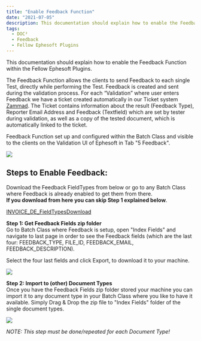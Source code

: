 ```yaml
---
title: "Enable Feedback Function"
date: "2021-07-05"
description: This documentation should explain how to enable the Feedback Function within the Fellow Ephesoft Plugins
tags:
  - DOC²
  - Feedback
  - Fellow Ephesoft Plugins
---
```


This documentation should explain how to enable the Feedback Function within the Fellow Ephesoft Plugins.

The Feedback Function allows the clients to send Feedback to each single Test, directly while performing the Test. Feedback is created and sent during the validation process. For each “Validation” where user enters Feedback we have a ticket created automatically in our Ticket system [Zammad](https://support.cloudintegration.eu/#ticket/view/all_open). The Ticket contains information about the result (Feedback Type), Reporter Email Address and Feedback (Textfield) which are set by tester during validation, as well as a copy of the tested document, which is automatically linked to the ticket.

  
Feedback Function set up and configured within the Batch Class and visible to the clients on the Validation UI of Ephesoft in Tab "5 Feedback".

![](/_images/doc2/Bildschirmfoto-2021-07-05-um-13.43.36-1024x475.png)

## Steps to Enable Feedback:

Download the Feedback FieldTypes from below or go to any Batch Class where Feedback is already enabled to get them from there.  
**If you download from here you can skip Step 1 explained below**.

[INVOICE\_DE\_FieldTypes](https://docs.cloudintegration.eu/wp-content/uploads/2021/07/INVOICE_DE_FieldTypes.zip)[Download](https://docs.cloudintegration.eu/wp-content/uploads/2021/07/INVOICE_DE_FieldTypes.zip)

**Step 1: Get Feedback Fields zip folder**  
Go to Batch Class where Feedback is setup, open "Index Fields" and navigate to last page in order to see the Feedback fields (which are the last four: FEEDBACK\_TYPE, FILE\_ID, FEEDBACK\_EMAIL, FEEDBACK\_DESCRIPTION).

Select the four last fields and click Export, to download it to your machine.

![](/_images/doc2/Bildschirmfoto-2021-07-05-um-14.45.42-1024x476.png)

**Step 2: Import to (other) Document Types**  
Once you have the Feedback Fields zip folder stored your machine you can import it to any document type in your Batch Class where you like to have it available. Simply Drag & Drop the zip file to "Index Fields" folder of the single document types.

![](/_images/doc2/Bildschirmfoto-2021-07-05-um-15.02.15-1024x479.png)

_NOTE: This step must be done/repeated for each Document Type!_
